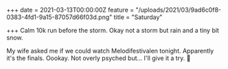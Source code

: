 +++
date = 2021-03-13T00:00:00Z
feature = "/uploads/2021/03/9ad6c0f8-0383-4fd1-9a15-87057d66f03d.png"
title = "Saturday"

+++
Calm 10k run before the storm. Okay not a storm but rain and a tiny bit snow.

My wife asked me if we could watch Melodifestivalen tonight. Apparently it's the finals. Oookay. Not overly psyched but... I'll give it a try. 🙈